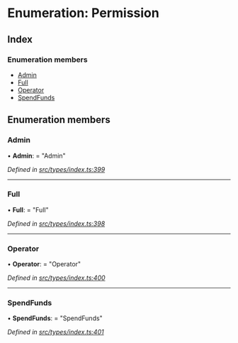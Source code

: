 # Enumeration: Permission

## Index

### Enumeration members

* [Admin](permission.md#admin)
* [Full](permission.md#full)
* [Operator](permission.md#operator)
* [SpendFunds](permission.md#spendfunds)

## Enumeration members

###  Admin

• **Admin**: = "Admin"

*Defined in [src/types/index.ts:399](https://github.com/PolymathNetwork/polymesh-sdk/blob/7a4dc5b/src/types/index.ts#L399)*

___

###  Full

• **Full**: = "Full"

*Defined in [src/types/index.ts:398](https://github.com/PolymathNetwork/polymesh-sdk/blob/7a4dc5b/src/types/index.ts#L398)*

___

###  Operator

• **Operator**: = "Operator"

*Defined in [src/types/index.ts:400](https://github.com/PolymathNetwork/polymesh-sdk/blob/7a4dc5b/src/types/index.ts#L400)*

___

###  SpendFunds

• **SpendFunds**: = "SpendFunds"

*Defined in [src/types/index.ts:401](https://github.com/PolymathNetwork/polymesh-sdk/blob/7a4dc5b/src/types/index.ts#L401)*
